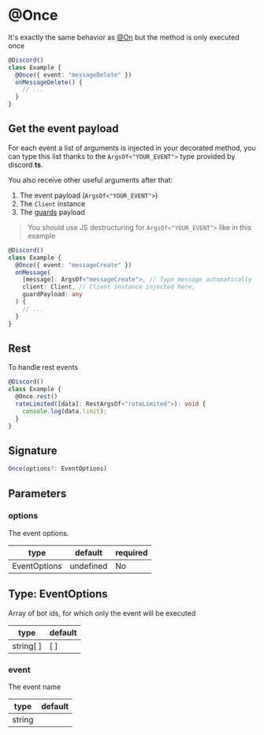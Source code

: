 # @Once

It's exactly the same behavior as [@On](/docs/decorators/general/on) but the method is only executed once

```typescript
@Discord()
class Example {
  @Once({ event: "messageDelete" })
  onMessageDelete() {
    // ...
  }
}
```

## Get the event payload

For each event a list of arguments is injected in your decorated method, you can type this list thanks to the `ArgsOf<"YOUR_EVENT">` type provided by discord.**ts**.

You also receive other useful arguments after that:

1. The event payload (`ArgsOf<"YOUR_EVENT">`)
2. The `Client` instance
3. The [guards](/docs/decorators/general/guard) payload

> You should use JS destructuring for `ArgsOf<"YOUR_EVENT">` like in this example

```typescript
@Discord()
class Example {
  @Once({ event: "messageCreate" })
  onMessage(
    [message]: ArgsOf<"messageCreate">, // Type message automatically
    client: Client, // Client instance injected here,
    guardPayload: any
  ) {
    // ...
  }
}
```

## Rest

To handle rest events

```ts
@Discord()
class Example {
  @Once.rest()
  rateLimited([data]: RestArgsOf<"rateLimited">): void {
    console.log(data.limit);
  }
}
```

## Signature

```ts
Once(options?: EventOptions)
```

## Parameters

### options

The event options.

| type         | default   | required |
| ------------ | --------- | -------- |
| EventOptions | undefined | No       |

## Type: EventOptions

Array of bot ids, for which only the event will be executed

| type      | default |
| --------- | ------- |
| string[ ] | [ ]     |

### event

The event name

| type   | default |
| ------ | ------- |
| string |         |
